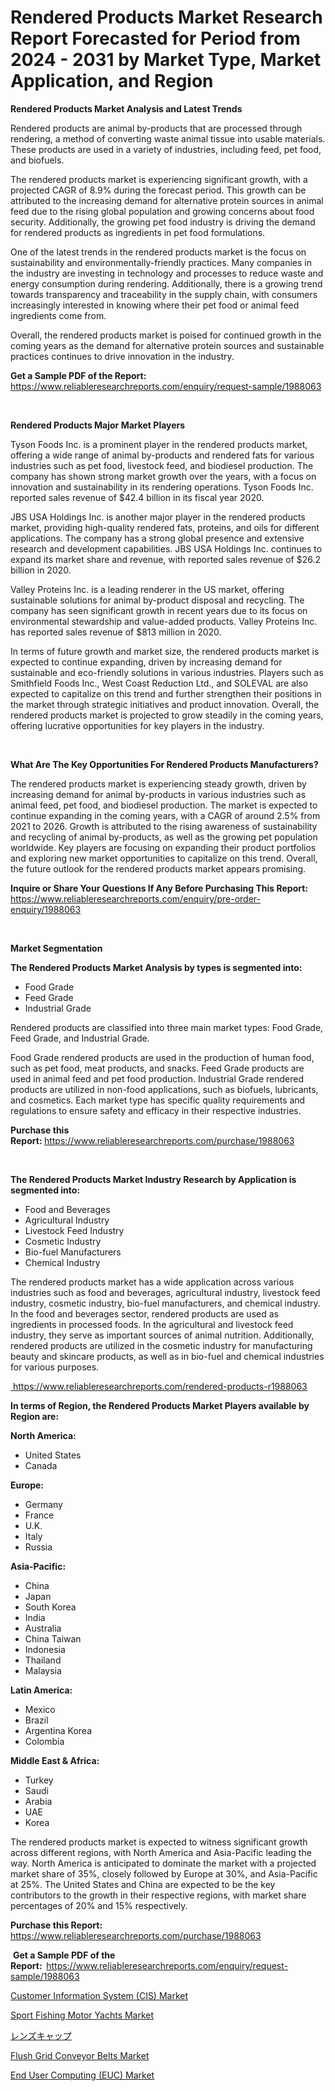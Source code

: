 <p><h1>Rendered Products Market Research Report Forecasted for Period from 2024 -  2031 by Market Type, Market Application, and Region</h1></p><p><strong>Rendered Products Market Analysis and Latest Trends</strong></p>
<p><p>Rendered products are animal by-products that are processed through rendering, a method of converting waste animal tissue into usable materials. These products are used in a variety of industries, including feed, pet food, and biofuels.</p><p>The rendered products market is experiencing significant growth, with a projected CAGR of 8.9% during the forecast period. This growth can be attributed to the increasing demand for alternative protein sources in animal feed due to the rising global population and growing concerns about food security. Additionally, the growing pet food industry is driving the demand for rendered products as ingredients in pet food formulations.</p><p>One of the latest trends in the rendered products market is the focus on sustainability and environmentally-friendly practices. Many companies in the industry are investing in technology and processes to reduce waste and energy consumption during rendering. Additionally, there is a growing trend towards transparency and traceability in the supply chain, with consumers increasingly interested in knowing where their pet food or animal feed ingredients come from.</p><p>Overall, the rendered products market is poised for continued growth in the coming years as the demand for alternative protein sources and sustainable practices continues to drive innovation in the industry.</p></p>
<p><strong>Get a Sample PDF of the Report:&nbsp;</strong> <a href="https://www.reliableresearchreports.com/enquiry/request-sample/1988063">https://www.reliableresearchreports.com/enquiry/request-sample/1988063</a></p>
<p>&nbsp;</p>
<p><strong>Rendered Products Major Market Players</strong></p>
<p><p>Tyson Foods Inc. is a prominent player in the rendered products market, offering a wide range of animal by-products and rendered fats for various industries such as pet food, livestock feed, and biodiesel production. The company has shown strong market growth over the years, with a focus on innovation and sustainability in its rendering operations. Tyson Foods Inc. reported sales revenue of $42.4 billion in its fiscal year 2020.</p><p>JBS USA Holdings Inc. is another major player in the rendered products market, providing high-quality rendered fats, proteins, and oils for different applications. The company has a strong global presence and extensive research and development capabilities. JBS USA Holdings Inc. continues to expand its market share and revenue, with reported sales revenue of $26.2 billion in 2020.</p><p>Valley Proteins Inc. is a leading renderer in the US market, offering sustainable solutions for animal by-product disposal and recycling. The company has seen significant growth in recent years due to its focus on environmental stewardship and value-added products. Valley Proteins Inc. has reported sales revenue of $813 million in 2020.</p><p>In terms of future growth and market size, the rendered products market is expected to continue expanding, driven by increasing demand for sustainable and eco-friendly solutions in various industries. Players such as Smithfield Foods Inc., West Coast Reduction Ltd., and SOLEVAL are also expected to capitalize on this trend and further strengthen their positions in the market through strategic initiatives and product innovation. Overall, the rendered products market is projected to grow steadily in the coming years, offering lucrative opportunities for key players in the industry.</p></p>
<p>&nbsp;</p>
<p><strong>What Are The Key Opportunities For Rendered Products Manufacturers?</strong></p>
<p><p>The rendered products market is experiencing steady growth, driven by increasing demand for animal by-products in various industries such as animal feed, pet food, and biodiesel production. The market is expected to continue expanding in the coming years, with a CAGR of around 2.5% from 2021 to 2026. Growth is attributed to the rising awareness of sustainability and recycling of animal by-products, as well as the growing pet population worldwide. Key players are focusing on expanding their product portfolios and exploring new market opportunities to capitalize on this trend. Overall, the future outlook for the rendered products market appears promising.</p></p>
<p><strong>Inquire or Share Your Questions If Any Before Purchasing This Report:</strong> <a href="https://www.reliableresearchreports.com/enquiry/pre-order-enquiry/1988063">https://www.reliableresearchreports.com/enquiry/pre-order-enquiry/1988063</a></p>
<p>&nbsp;</p>
<p><strong>Market Segmentation</strong></p>
<p><strong>The Rendered Products Market Analysis by types is segmented into:</strong></p>
<p><ul><li>Food Grade</li><li>Feed Grade</li><li>Industrial Grade</li></ul></p>
<p><p>Rendered products are classified into three main market types: Food Grade, Feed Grade, and Industrial Grade. </p><p>Food Grade rendered products are used in the production of human food, such as pet food, meat products, and snacks. Feed Grade products are used in animal feed and pet food production. Industrial Grade rendered products are utilized in non-food applications, such as biofuels, lubricants, and cosmetics. Each market type has specific quality requirements and regulations to ensure safety and efficacy in their respective industries.</p></p>
<p><strong>Purchase this Report:&nbsp;</strong><a href="https://www.reliableresearchreports.com/purchase/1988063">https://www.reliableresearchreports.com/purchase/1988063</a></p>
<p>&nbsp;</p>
<p><strong>The Rendered Products Market Industry Research by Application is segmented into:</strong></p>
<p><ul><li>Food and Beverages</li><li>Agricultural Industry</li><li>Livestock Feed Industry</li><li>Cosmetic Industry</li><li>Bio-fuel Manufacturers</li><li>Chemical Industry</li></ul></p>
<p><p>The rendered products market has a wide application across various industries such as food and beverages, agricultural industry, livestock feed industry, cosmetic industry, bio-fuel manufacturers, and chemical industry. In the food and beverages sector, rendered products are used as ingredients in processed foods. In the agricultural and livestock feed industry, they serve as important sources of animal nutrition. Additionally, rendered products are utilized in the cosmetic industry for manufacturing beauty and skincare products, as well as in bio-fuel and chemical industries for various purposes.</p></p>
<p><a href="https://www.reliableresearchreports.com/rendered-products-r1988063">&nbsp;https://www.reliableresearchreports.com/rendered-products-r1988063</a></p>
<p><strong>In terms of Region, the Rendered Products Market Players available by Region are:</strong></p>
<p>
    <p> <strong> North America: </strong>
        <ul>
            <li>United States</li>
            <li>Canada</li>
        </ul>
        </p> 
    <p> <strong> Europe: </strong>
        <ul>
            <li>Germany</li>
            <li>France</li>
            <li>U.K.</li>
            <li>Italy</li>
            <li>Russia</li>
        </ul>
        </p> 
    <p> <strong> Asia-Pacific: </strong>
        <ul>
            <li>China</li>
            <li>Japan</li>
            <li>South Korea</li>
            <li>India</li>
            <li>Australia</li>
            <li>China Taiwan</li>
            <li>Indonesia</li>
            <li>Thailand</li>
            <li>Malaysia</li>
        </ul>
        </p> 
    <p> <strong> Latin America: </strong>
        <ul>
            <li>Mexico</li>
            <li>Brazil</li>
            <li>Argentina Korea</li>
            <li>Colombia</li>
        </ul>
        </p> 
    <p> <strong> Middle East & Africa: </strong>
        <ul>
            <li>Turkey</li>
            <li>Saudi</li>
            <li>Arabia</li>
            <li>UAE</li>
            <li>Korea</li>
        </ul>
    </p>
    </p>
<p><p>The rendered products market is expected to witness significant growth across different regions, with North America and Asia-Pacific leading the way. North America is anticipated to dominate the market with a projected market share of 35%, closely followed by Europe at 30%, and Asia-Pacific at 25%. The United States and China are expected to be the key contributors to the growth in their respective regions, with market share percentages of 20% and 15% respectively.</p></p>
<p><strong>Purchase this Report: </strong><a href="https://www.reliableresearchreports.com/purchase/1988063">https://www.reliableresearchreports.com/purchase/1988063</a></p>
<p>&nbsp;<strong>Get a Sample PDF of the Report:&nbsp;&nbsp;</strong><a href="https://www.reliableresearchreports.com/enquiry/request-sample/1988063">https://www.reliableresearchreports.com/enquiry/request-sample/1988063</a></p>
<p><strong></strong></p>
<p><p><a href="https://github.com/gulaimolin/Market-Research-Report-List-5/blob/main/customer-information-system-cis-market.md">Customer Information System (CIS) Market</a></p><p><a href="https://issuu.com/reportprime-2/docs/sport-fishing-motor-yachts-market-s_a559ba72144c82">Sport Fishing Motor Yachts Market</a></p><p><a href="https://medium.com/@wrandallmelody24/%E3%83%AC%E3%83%B3%E3%82%BA%E3%82%AD%E3%83%A3%E3%83%83%E3%83%97%E5%B8%82%E5%A0%B4%E3%81%AE%E8%A6%8F%E6%A8%A1-cagr-%E3%83%88%E3%83%AC%E3%83%B3%E3%83%892024-2030-4239d02fb4e3">レンズキャップ</a></p><p><a href="https://issuu.com/reportprime-2/docs/flush-grid-conveyor-belts-market-size-2030.pptx">Flush Grid Conveyor Belts Market</a></p><p><a href="https://github.com/mauripalmi/Market-Research-Report-List-4/blob/main/end-user-computing-euc-market.md">End User Computing (EUC) Market</a></p></p>